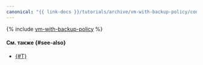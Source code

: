 ```yaml
---
canonical: "{{ link-docs }}/tutorials/archive/vm-with-backup-policy/console"
---
```


{% include [vm-with-backup-policy](../../../_tutorials/archive/vm-with-backup-policy-console.md) %}

#### См. также {#see-also}

* [{#T}](terraform.md)